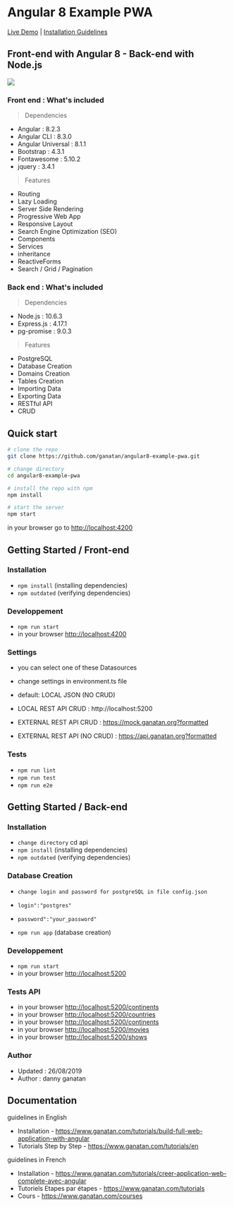 # Angular 8 Example PWA

[Live Demo](https://angular.ganatan.com) | [Installation Guidelines](https://www.ganatan.com/tutorials/progressive-web-app-with-angular)

## Front-end with Angular 8 - Back-end with Node.js
<a target="_blank" href="https://angular.ganatan.com"><img src="https://api.ganatan.org/articles/img/wosiris-live-demo-github.png"/></a>

### Front end : What's included
> Dependencies
- Angular : 8.2.3
- Angular CLI : 8.3.0
- Angular Universal : 8.1.1
- Bootstrap : 4.3.1
- Fontawesome : 5.10.2
- jquery : 3.4.1

> Features
- Routing
- Lazy Loading
- Server Side Rendering
- Progressive Web App
- Responsive Layout
- Search Engine Optimization (SEO)
- Components
- Services
- inheritance
- ReactiveForms
- Search / Grid / Pagination

### Back end : What's included
> Dependencies
- Node.js : 10.6.3
- Express.js : 4.17.1
- pg-promise : 9.0.3

> Features
- PostgreSQL 
- Database Creation
- Domains Creation
- Tables Creation
- Importing Data
- Exporting Data
- RESTful API 
- CRUD

## Quick start

```bash
# clone the repo
git clone https://github.com/ganatan/angular8-example-pwa.git

# change directory
cd angular8-example-pwa

# install the repo with npm
npm install

# start the server
npm start

```
in your browser go to [http://localhost:4200](http://localhost:4200) 


## Getting Started / Front-end

### Installation
* `npm install` (installing dependencies)
* `npm outdated` (verifying dependencies)

### Developpement
* `npm run start`
* in your browser [http://localhost:4200](http://localhost:4200) 

### Settings
* you can select one of these Datasources

* change settings in environment.ts file 
* default: LOCAL JSON (NO CRUD)
* LOCAL REST API CRUD : http://localhost:5200
* EXTERNAL REST API CRUD : https://mock.ganatan.org?formatted
* EXTERNAL REST API (NO CRUD) : https://api.ganatan.org?formatted

### Tests
* `npm run lint`
* `npm run test`
* `npm run e2e`

## Getting Started / Back-end

### Installation
* `change directory` cd api 
* `npm install` (installing dependencies)
* `npm outdated` (verifying dependencies)

### Database Creation
* `change login and password for postgreSQL in file config.json`
* `login":"postgres"`
* `password":"your_password"`

* `npm run app` (database creation)

### Developpement
* `npm run start`
* in your browser [http://localhost:5200](http://localhost:5200) 

### Tests API
* in your browser [http://localhost:5200/continents](http://localhost:5200/continents) 
* in your browser [http://localhost:5200/countries](http://localhost:5200/countries) 
* in your browser [http://localhost:5200/continents](http://localhost:5200/cities) 
* in your browser [http://localhost:5200/movies](http://localhost:5200/movies) 
* in your browser [http://localhost:5200/shows](http://localhost:5200/shows) 

### Author
* Updated : 26/08/2019
* Author  : danny ganatan

## Documentation

guidelines in English
-  Installation - https://www.ganatan.com/tutorials/build-full-web-application-with-angular
-  Tutorials Step by Step - https://www.ganatan.com/tutorials/en

guidelines in French
- Installation - https://www.ganatan.com/tutorials/creer-application-web-complete-avec-angular
- Tutoriels Etapes par étapes - https://www.ganatan.com/tutorials
- Cours - https://www.ganatan.com/courses
